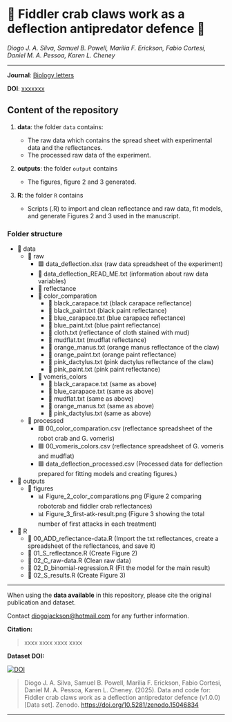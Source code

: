 # 🦀 Fiddler crab claws work as a deflection antipredator defence 🦀
   
_Diogo J. A. Silva, Samuel B. Powell, Marilia F. Erickson, Fabio Cortesi, Daniel M. A. Pessoa, Karen L. Cheney_
     
***

**Journal**: [Biology letters](https://royalsocietypublishing.org/journal/rsbl)

**DOI**: [xxxxxxx](xxxx)

## Content of the repository

1. __data__: the folder `data` contains:  
    * The raw data which contains the spread sheet with experimental data and the reflectances.
    * The processed raw data of the experiment.

2. __outputs__: the folder `output` contains  
    * The figures, figure 2 and 3 generated.

3. __R__: the folder `R` contains  
    * Scripts (.R) to import and clean reflectance and raw data, fit models, and generate Figures 2 and 3 used in the manuscript.

### Folder structure

-   📁 data
    -   📁 raw
        -   🟩 data_deflection.xlsx (raw data spreadsheet of the experiment)
        -   📄 data_deflection_READ_ME.txt (information about raw data variables)
        -   📁 reflectance
           -   📁 color_comparation
               -   📄 black_carapace.txt (black carapace reflectance)
               -   📄 black_paint.txt (black paint reflectance)
               -   📄 blue_carapace.txt (blue carapace reflectance)
               -   📄 blue_paint.txt (blue paint reflectance)
               -   📄 cloth.txt (reflectance of cloth stained with mud)
               -   📄 mudflat.txt (mudflat reflectance)
               -   📄 orange_manus.txt (orange manus reflectance of the claw)
               -   📄 orange_paint.txt (orange paint reflectance)
               -   📄 pink_dactylus.txt (pink dactylus reflectance of the claw)
               -   📄 pink_paint.txt (pink paint reflectance)
           -   📁 vomeris_colors
               -   📄 black_carapace.txt (same as above)
               -   📄 blue_carapace.txt (same as above)
               -   📄 mudflat.txt (same as above)
               -   📄 orange_manus.txt (same as above)
               -   📄 pink_dactylus.txt (same as above)
    -   📁 processed
         - 🟩 00_color_comparation.csv (reflectance spreadsheet of the robot crab and G. vomeris)
         - 🟩 00_vomeris_colors.csv (reflectance spreadsheet of G. vomeris and mudflat)
         - 🟩 data_deflection_processed.csv (Processed data for deflection prepared for fitting models and creating figures.)
-   📁 outputs
    -    📁 figures
          -    📊 Figure_2_color_comparations.png (Figure 2 comparing robotcrab and fiddler crab reflectances)
          -    📊 Figure_3_first-atk-result.png (Figure 3 showing the total number of first attacks in each treatment)
-   📁 R
    -    🔵 00_ADD_reflectance-data.R (Import the txt reflectances, create a spreadsheet of the reflectances, and save it)
    -    🔵 01_S_reflectance.R (Create Figure 2)
    -    🔵 02_C_raw-data.R (Clean raw data)
    -    🔵 02_D_binomial-regression.R (Fit the model for the main result)
    -    🔵 02_S_results.R (Create Figure 3)

***
When using the __data available__ in this repository, please cite the original publication and dataset.

Contact diogojackson@hotmail.com for any further information.  

**Citation:**

> xxxx xxxx xxxx xxxx

**Dataset DOI:**
   
[![DOI](https://zenodo.org/badge/779948542.svg)](https://doi.org/10.5281/zenodo.15046834)
   
> Diogo J. A. Silva, Samuel B. Powell, Marilia F. Erickson, Fabio Cortesi, Daniel M. A. Pessoa, Karen L. Cheney. (2025). Data and code for: Fiddler crab claws work as a deflection antipredator defence (v1.0.0) [Data set]. Zenodo. https://doi.org/10.5281/zenodo.15046834
***
